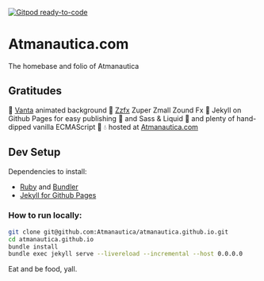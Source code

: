 [![Gitpod ready-to-code](https://img.shields.io/badge/Gitpod-ready--to--code-blue?logo=gitpod)](https://gitpod.io/#https://github.com/Atmanautica/atmanautica.github.io)

# Atmanautica.com

The homebase and folio of Atmanautica

## Gratitudes
🧞 [Vanta](https://www.vantajs.com/?effect=waves) animated background
📢 [Zzfx](https://killedbyapixel.github.io/ZzFX/) Zuper Zmall Zound Fx
🦹 Jekyll on Github Pages for easy publishing 🐙 and Sass & Liquid
🍦 and plenty of hand-dipped vanilla ECMAScript 🍕
💧 hosted at [Atmanautica.com](https://atmanautica.com)

## Dev Setup

Dependencies to install:
- [Ruby](https://www.ruby-lang.org/en/about/) and [Bundler](https://bundler.io/)
- [Jekyll for Github Pages](https://docs.github.com/en/github/working-with-github-pages/setting-up-a-github-pages-site-with-jekyll)

### How to run locally:
```sh
git clone git@github.com:Atmanautica/atmanautica.github.io.git
cd atmanautica.github.io
bundle install
bundle exec jekyll serve --livereload --incremental --host 0.0.0.0
```

Eat and be food, yall.
